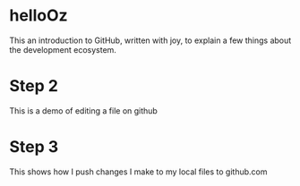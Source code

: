 # helloOz
This an introduction to GitHub, written with joy, to explain a few things about the development ecosystem.

# Step 2
This is a demo of editing a file on github

# Step 3
This shows how I push changes I make to my local files to github.com

